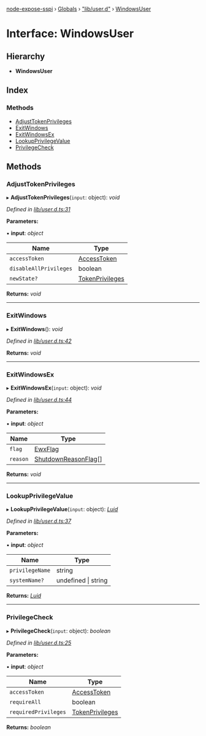 [node-expose-sspi](../README.md) › [Globals](../globals.md) › ["lib/user.d"](../modules/_lib_user_d_.md) › [WindowsUser](_lib_user_d_.windowsuser.md)

# Interface: WindowsUser

## Hierarchy

* **WindowsUser**

## Index

### Methods

* [AdjustTokenPrivileges](_lib_user_d_.windowsuser.md#adjusttokenprivileges)
* [ExitWindows](_lib_user_d_.windowsuser.md#exitwindows)
* [ExitWindowsEx](_lib_user_d_.windowsuser.md#exitwindowsex)
* [LookupPrivilegeValue](_lib_user_d_.windowsuser.md#lookupprivilegevalue)
* [PrivilegeCheck](_lib_user_d_.windowsuser.md#privilegecheck)

## Methods

###  AdjustTokenPrivileges

▸ **AdjustTokenPrivileges**(`input`: object): *void*

*Defined in [lib/user.d.ts:31](https://github.com/jlguenego/node-expose-sspi/blob/7ca1305/lib/user.d.ts#L31)*

**Parameters:**

▪ **input**: *object*

Name | Type |
------ | ------ |
`accessToken` | [AccessToken](../modules/_lib_user_d_.md#accesstoken) |
`disableAllPrivileges` | boolean |
`newState?` | [TokenPrivileges](_lib_user_d_.tokenprivileges.md) |

**Returns:** *void*

___

###  ExitWindows

▸ **ExitWindows**(): *void*

*Defined in [lib/user.d.ts:42](https://github.com/jlguenego/node-expose-sspi/blob/7ca1305/lib/user.d.ts#L42)*

**Returns:** *void*

___

###  ExitWindowsEx

▸ **ExitWindowsEx**(`input`: object): *void*

*Defined in [lib/user.d.ts:44](https://github.com/jlguenego/node-expose-sspi/blob/7ca1305/lib/user.d.ts#L44)*

**Parameters:**

▪ **input**: *object*

Name | Type |
------ | ------ |
`flag` | [EwxFlag](../modules/_lib_flags_index_d_.md#ewxflag) |
`reason` | [ShutdownReasonFlag](../modules/_lib_flags_index_d_.md#shutdownreasonflag)[] |

**Returns:** *void*

___

###  LookupPrivilegeValue

▸ **LookupPrivilegeValue**(`input`: object): *[Luid](_lib_user_d_.luid.md)*

*Defined in [lib/user.d.ts:37](https://github.com/jlguenego/node-expose-sspi/blob/7ca1305/lib/user.d.ts#L37)*

**Parameters:**

▪ **input**: *object*

Name | Type |
------ | ------ |
`privilegeName` | string |
`systemName?` | undefined &#124; string |

**Returns:** *[Luid](_lib_user_d_.luid.md)*

___

###  PrivilegeCheck

▸ **PrivilegeCheck**(`input`: object): *boolean*

*Defined in [lib/user.d.ts:25](https://github.com/jlguenego/node-expose-sspi/blob/7ca1305/lib/user.d.ts#L25)*

**Parameters:**

▪ **input**: *object*

Name | Type |
------ | ------ |
`accessToken` | [AccessToken](../modules/_lib_user_d_.md#accesstoken) |
`requireAll` | boolean |
`requiredPrivileges` | [TokenPrivileges](_lib_user_d_.tokenprivileges.md) |

**Returns:** *boolean*
